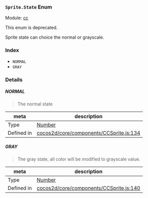 ### `Sprite.State` Enum



Module: [cc](../modules/cc.md)

This enum is deprecated.

Sprite state can choice the normal or grayscale.


### Index
  - `NORMAL`
  - `GRAY`

### Details


##### NORMAL

> The normal state

| meta | description |
|------|-------------|
| Type | <a href="https://developer.mozilla.org/en/JavaScript/Reference/Global_Objects/Number" class="crosslink external" target="_blank">Number</a> |
| Defined in | [cocos2d/core/components/CCSprite.js:134](https://github.com/cocos-creator/engine/blob/75ac6640e7f40c3c34c913047be42ae5f8a96d74/cocos2d/core/components/CCSprite.js#L134) |



##### GRAY

> The gray state, all color will be modified to grayscale value.

| meta | description |
|------|-------------|
| Type | <a href="https://developer.mozilla.org/en/JavaScript/Reference/Global_Objects/Number" class="crosslink external" target="_blank">Number</a> |
| Defined in | [cocos2d/core/components/CCSprite.js:140](https://github.com/cocos-creator/engine/blob/75ac6640e7f40c3c34c913047be42ae5f8a96d74/cocos2d/core/components/CCSprite.js#L140) |


